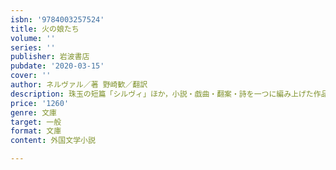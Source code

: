 ```yaml
---
isbn: '9784003257524'
title: 火の娘たち
volume: ''
series: ''
publisher: 岩波書店
pubdate: '2020-03-15'
cover: ''
author: ネルヴァル／著 野崎歓／翻訳
description: 珠玉の短篇「シルヴィ」ほか，小説・戯曲・翻案・詩を一つに編み上げた作品集．夢と幻想の作家の代表作を爽やかな訳文で．
price: '1260'
genre: 文庫
target: 一般
format: 文庫
content: 外国文学小説

---
```

